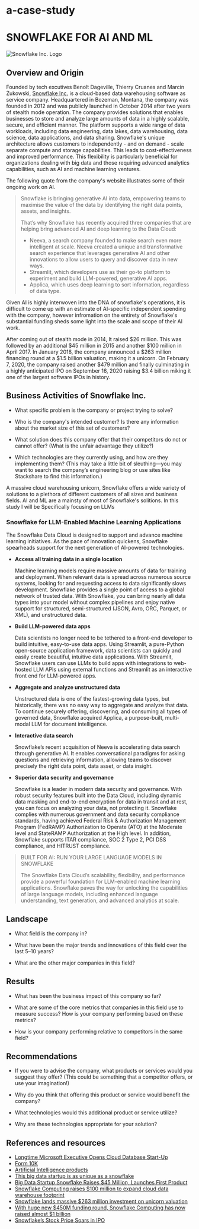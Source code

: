 # a-case-study
# SNOWFLAKE FOR AI AND ML
![Snowflake Inc. Logo](https://www.vectorlogo.zone/logos/snowflake/snowflake-ar21.svg)
## Overview and Origin

Founded by tech excutives Benoît Dageville, Thierry Cruanes and Marcin Żukowski, [Snowflake Inc.](https://www.snowflake.com/en/) is a cloud-based data warehousing software as service company. Headquartered in Bozeman, Montana, the company was founded in 2012 and was publicly launched in October 2014 after two years of stealth mode operation. The company provides solutions that enables businesses to store and analyze large amounts of data in a highly scalable, secure, and efficient manner. The platform supports a wide range of data workloads, including data engineering, data lakes, data warehousing, data science, data applications, and data sharing. Snowflake's unique architecture allows customers to independently - and on demand -  scale separate compute and storage capabilities. This leads to cost-effectiveness and improved performance. This flexibility is particularly beneficial for organizations dealing with big data and those requiring advanced analytics capabilities, such as AI and machine learning ventures.

The following quote from the company's website illustrates some of their ongoing work on AI. 
> Snowflake is bringing generative AI into data, empowering teams to maximise the value of the data by identifying the right data points, assets, and insights.
>
> That’s why Snowflake has recently acquired three companies that are helping bring advanced AI and deep learning to the Data Cloud:
>
> - Neeva, a search company founded to make search even more intelligent at scale. Neeva created a unique and transformative search experience that leverages generative AI and other innovations to allow users to query and discover data in new ways.
> - Streamlit, which developers use as their go-to platform to experiment and build LLM-powered, generative AI apps.
> - Applica, which uses deep learning to sort information, regardless of data type.

Given AI is highly interwoven into the DNA of snowflake's operations, it is difficult to come up with an estimate of AI-specific independent spending with the company, however infromation on the entirety of Snowflake's substantial funding sheds some light into the scale and scope of their AI work. 

After coming out of stealth mode in 2014, It raised $26 million. This was followed by an additional $45 million in 2015 and another $100 million in April 2017. In January 2018, the company announced a $263 million financing round at a $1.5 billion valuation, making it a unicorn. On February 7, 2020, the company raised another $479 million and finally culminating in a highly anticipated IPO on September 16, 2020 raising $3.4 billion miking it one of the largest software IPOs in history. 

## Business Activities of Snowflake Inc. 

* What specific problem is the company or project trying to solve?

* Who is the company's intended customer? Is there any information about the market size of this set of customers?

* What solution does this company offer that their competitors do not or cannot offer? (What is the unfair advantage they utilize?)

* Which technologies are they currently using, and how are they implementing them? (This may take a little bit of sleuthing&mdash;you may want to search the company’s engineering blog or use sites like Stackshare to find this information.)

A massive cloud warehousing unicorn, Snowflake offers a wide variety of solutions to a plethora of different customers of all sizes and business fields. AI and ML are a mainsty of most of Snowflake's solitions. In this study I will be  Specifically focusing on LLMs 

### Snowflake for LLM-Enabled Machine Learning Applications
The Snowflake Data Cloud is designed to support and advance machine learning initiatives. As the pace of innovation quickens, Snowflake spearheads support for the next generation of AI-powered technologies. 

- **Access all training data in a single location**

  Machine learning models require massive amounts of data for training and deployment. When relevant data is spread across numerous source systems, looking for and requesting access to data significantly slows development. Snowflake provides a single point of access to a global network of trusted data. With Snowflake, you can bring nearly all data types into your model without complex pipelines and enjoy native support for structured, semi-structured (JSON, Avro, ORC, Parquet, or XML), and unstructured data. 

- **Build LLM-powered data apps**

  Data scientists no longer need to be tethered to a front-end developer to build intuitive, easy-to-use data apps. Using Streamlit, a pure-Python open-source application framework, data scientists can quickly and easily create beautiful, intuitive data applications. With Streamlit, Snowflake users can use LLMs to build apps with integrations to web-hosted LLM APIs using external functions and Streamlit as an interactive front end for LLM-powered apps.
  
- **Aggregate and analyze unstructured data**

  Unstructured data is one of the fastest-growing data types, but historically, there was no easy way to aggregate and analyze that data. To continue securely offering, discovering, and consuming all types of governed data, Snowflake acquired Applica, a purpose-built, multi-modal LLM for document intelligence.
  
- **Interactive data search**

  Snowflake’s recent acquisition of Neeva is accelerating data search through generative AI. It enables conversational paradigms for asking questions and retrieving information, allowing teams to discover precisely the right data point, data asset, or data insight.
  
- **Superior data security and governance**

  Snowflake is a leader in modern data security and governance. With robust security features built into the Data Cloud, including dynamic data masking and end-to-end encryption for data in transit and at rest, you can focus on analyzing your data, not protecting it. Snowflake complies with numerous government and data security compliance standards, having achieved Federal Risk & Authorization Management Program (FedRAMP) Authorization to Operate (ATO) at the Moderate level and StateRAMP Authorization at the High level. In addition, Snowflake supports ITAR compliance, SOC 2 Type 2, PCI DSS compliance, and HITRUST compliance.

>BUILT FOR AI: RUN YOUR LARGE LANGUAGE MODELS IN SNOWFLAKE
>
>The Snowflake Data Cloud’s scalability, flexibility, and performance provide a powerful foundation for LLM-enabled machine learning applications. Snowflake paves the way for unlocking the capabilities of large language models, including enhanced language understanding, text generation, and advanced analytics at scale. 

## Landscape

* What field is the company in?

* What have been the major trends and innovations of this field over the last 5&ndash;10 years?

* What are the other major companies in this field?

## Results

* What has been the business impact of this company so far?

* What are some of the core metrics that companies in this field use to measure success? How is your company performing based on these metrics?

* How is your company performing relative to competitors in the same field?

## Recommendations

* If you were to advise the company, what products or services would you suggest they offer? (This could be something that a competitor offers, or use your imagination!)

* Why do you think that offering this product or service would benefit the company?

* What technologies would this additional product or service utilize?

* Why are these technologies appropriate for your solution?

## References and resources 

- [Longtime Microsoft Executive Opens Cloud Database Start-Up](https://archive.nytimes.com/bits.blogs.nytimes.com/2014/10/21/longtime-microsoft-executive-opens-cloud-database-start-up/)
- [Form 10K](https://www.sec.gov/ix?doc=/Archives/edgar/data/1640147/000164014723000030/snow-20230131.htm)
- [Artificial Intelligence products](https://www.snowflake.com/trending/artificial-intelligence-products)
- [This big data startup is as unique as a snowflake](https://fortune.com/2015/06/23/big-data-startup-snowflake/)
- [Big Data Startup Snowflake Raises $45 Million, Launches First Product](https://www.vox.com/2015/6/23/11563788/big-data-startup-snowflake-raises-45-million-launches-first-product)
- [Snowflake Computing raises $100 million to expand cloud data warehouse footprint](https://www.zdnet.com/article/snowflake-computing-raises-100-million-to-expand-cloud-data-warehouse-footprint/)
- [Snowflake lands massive $263 million investment on unicorn valuation](https://techcrunch.com/2018/01/25/snowflake-lands-263-million-investment-on-unicorn-valuation/)
- [With huge new $450M funding round, Snowflake Computing has now raised almost $1 billion](https://www.geekwire.com/2018/huge-new-450m-funding-round-snowflake-computing-now-raised-almost-1-billion/)
- [Snowflake’s Stock Price Soars in IPO](https://www.wsj.com/articles/snowflakes-shares-soar-in-ipo-11600275246)

